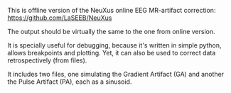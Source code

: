 This is offline version of the NeuXus online EEG MR-artifact correction:
https://github.com/LaSEEB/NeuXus

The output should be virtually the same to the one from online version.

It is specially useful for debugging, because it's written in simple python, allows breakpoints and plotting. Yet, it can also be used to correct data retrospectively (from files). 

It includes two files, one simulating the Gradient Artifact (GA) and another the Pulse Artifact (PA), each as a sinusoid.
